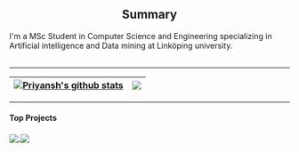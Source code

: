 <h2 align="center"> Summary</h2>
I'm a MSc Student in Computer Science and Engineering specializing in Artificial intelligence and Data mining at Linköping university.
<br/><br/>

***
| <a href="https://github.com/priyansh16/github-readme-stats"><img align="center" src="https://github-readme-stats.vercel.app/api?username=priyansh16&show_icons=true&hide_rank=True&theme=radical" alt="Priyansh's github stats" /></a> | <a href="https://github.com/priyansh16/github-readme-stats"><img align="center" src="https://github-readme-stats.vercel.app/api/top-langs/?username=priyansh16&langs_count=5&theme=tokyonight" /></a> |
| ------------- | ------------- |
***

#### Top Projects


<a href="https://github.com/priyansh16/FaceDetection">
  <img align="center" src="https://github-readme-stats.vercel.app/api/pin/?username=priyansh16&repo=FaceDetection&show_owner=True&theme=merko" />
</a>
<a href="https://github.com/priyansh16/DrowsinessDetector">
  <img align="center" src="https://github-readme-stats.vercel.app/api/pin/?username=priyansh16&repo=DrowsinessDetector&show_owner=True&theme=merko" />
</a>